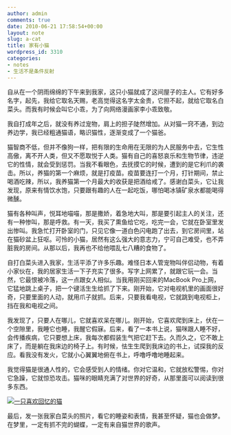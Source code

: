 ```yaml
---
author: admin
comments: true
date: 2010-06-21 17:58:54+00:00
layout: note
slug: a-cat
title: 家有小猫
wordpress_id: 3310
categories:
- notes
- 生活不是条件反射
---
```


自从在一个阴雨绵绵的下午来到我家，这只小猫就成了这间屋子的主人。它有好多名字，起先，我给它取名天赐，老高觉得这名字太金贵，它担不起，就给它取名白菜头。而我有时候会叫它小乖，为了向网络漫画家李小乖致敬。

我自打成年之后，就没有养过宠物，肩上的担子陡然增加。从对猫一窍不通，到边养边学，我已经粗通猫语，略识猫性，逐渐变成了一个猫爸。

猫智商不低，但并不像狗一样，把有限的生命用在无限的为人民服务中去，它生性高傲，离不开人类，但又不愿取悦于人类。猫有自己的喜怒哀乐和生物节律，违逆它的性情，就会受到惩罚。当我不看眼色，去抚摸它的时候，遭到的是它利爪的袭击。所以，养猫的第一个麻烦，就是打疫苗。疫苗要连打一个月，打针期间，禁止喝酒吃辣，所以，我养猫第一个月最大的收获是把酒给戒了。感谢白菜头，它让我发现，原来有情饮水饱，只要跟有趣的人在一起吃饭，哪怕喝冰镇矿泉水都能喝得微醺。

猫有各种叫声，悦耳地喵喵，那是撒娇，着急地大叫，那是要引起主人的关注，还有一种惨叫，那是呼救。有一天，我买了熏鱼给它吃，吃完一会，它就在卧室里发出惨叫。我急忙打开卧室的门，只见它像一道白色闪电跑了出去，到它房间里，站在猫砂盆上狂呕。可怜的小猫，居然有这么强大的意志力，宁可自己难受，也不弄脏我的房间。从那以后，我再也不给他喂乱七八糟的食物了。

自打白菜头进入我家，生活平添了许多乐趣。难怪日本人管宠物叫伴侣动物，有着小家伙在，我的居家生活一下子充实了很多。写字上网累了，就跟它玩一会。当然，它最恨被冷落，这一点跟女人相似。当我用刚买回来的MacBook Pro上网，它猛地跳上桌子，把一个键活生生给抓了下来。刚开始，它对电视机里的画面很好奇，只要里面的人动，就用爪子就抓。后来，只要我看电视，它就跳到电视柜上，挡在我和电视之间。

我发现了，只要人在哪儿，它就喜欢呆在哪儿。刚开始，它喜欢爬到床上，伏在一个空隙里，我睡它也睡，我醒它假寐。后来，看了一本书上说，猫咪跟人睡不好，会传播疾病，它只要想上床，我每次都假装生气把它赶下去。久而久之，它不敢上床了，而是躺在我床边的椅子上。有时候，怯生生爬到我床边的书上，试探我的反应。看我没有发火，它就小心翼翼地俯在书上，呼噜呼噜地睡起来。

我觉得猫是很通人性的，它会感受到人的情绪。你对它温和，它就放松警惕，你对它急躁，它就惊恐攻击。猫咪的眼睛充满了对世界的好奇，从那里面可以阅读到很多东西。

[![一只喜欢回忆的猫](http://farm2.static.flickr.com/1210/4721693292_c49297ed5e.jpg)](http://www.flickr.com/photos/lookoo/4721693292/)

最后，发一张我家白菜头的照片，看它的睡姿和表情，我甚至怀疑，猫也会做梦。在梦里，一定有抓不完的蝴蝶，一定有来自猫世界的歌声。
